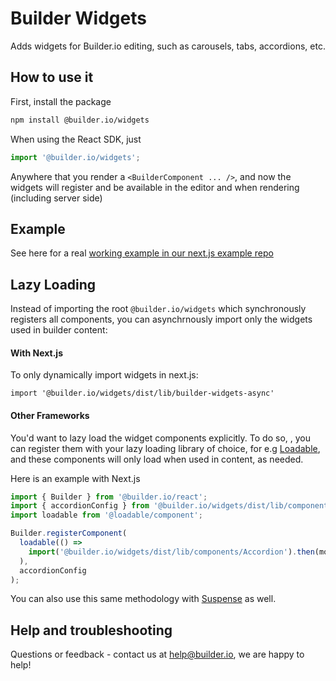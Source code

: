 # Builder Widgets

Adds widgets for Builder.io editing, such as carousels, tabs, accordions, etc.

## How to use it

First, install the package

```bash
npm install @builder.io/widgets
```

When using the React SDK, just

```ts
import '@builder.io/widgets';
```

Anywhere that you render a `<BuilderComponent ... />`, and now the widgets will register and be available in the editor and when rendering (including server side)

## Example

See here for a real [working example in our next.js example repo](/examples/next-js/pages/[...slug].js)

## Lazy Loading
Instead of importing the root `@builder.io/widgets` which synchronously registers all components, you can asynchrnously import only the widgets used in builder content:

#### With Next.js
To only dynamically import widgets in next.js:
```
import '@builder.io/widgets/dist/lib/builder-widgets-async'
```

#### Other Frameworks
You'd want to lazy load the widget components explicitly. To do so, , you can register them with your lazy loading library of choice, for e.g  [Loadable](https://github.com/jamiebuilds/react-loadable), and these components will only load when used in content, as needed.

Here is an example with Next.js

```ts
import { Builder } from '@builder.io/react';
import { accordionConfig } from '@builder.io/widgets/dist/lib/components/Accordion.config';
import loadable from '@loadable/component';

Builder.registerComponent(
  loadable(() =>
    import('@builder.io/widgets/dist/lib/components/Accordion').then(mod => mod.AccordionComponent)
  ),
  accordionConfig
);
```

You can also use this same methodology with [Suspense](https://reactjs.org/docs/concurrent-mode-suspense.html) as well.

## Help and troubleshooting

Questions or feedback - contact us at help@builder.io, we are happy to help!
